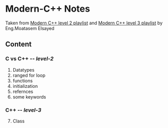 # Modern-C++ Notes

Taken from [Modern C++ level 2 playlist](https://youtube.com/playlist?list=PLkH1REggdbJpykrlVYYRteEstS6F4VNtP&feature=shared) and [Modern C++ level 3 playlist](https://youtube.com/playlist?list=PLkH1REggdbJqePtsvw8lICPgNyqHP-5wK&feature=shared) by Eng.Moatasem Elsayed

## Content

### C vs C++ -- ***level-2***
1. Datatypes
2. ranged for loop
3. functions
4. initialization
5. refernces
6. some keywords

### C++ -- ***level-3***

7. Class
